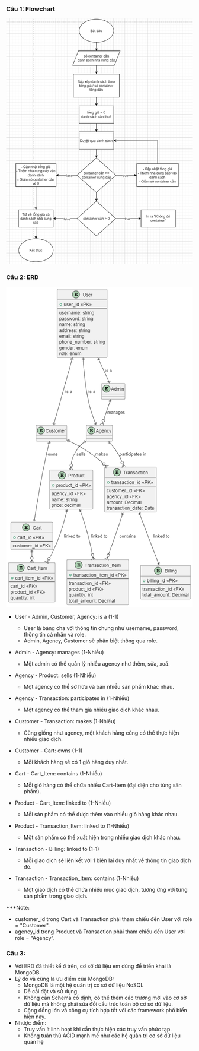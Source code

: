 ### Câu 1: Flowchart

![alt text](Question-1/flowchart.png)

### Câu 2: ERD

![alt text](Question-2/erd.png)

- User - Admin, Customer, Agency: is a (1-1)

  - User là bảng cha với thông tin chung như username, password, thông tin cá nhân và role.
  - Admin, Agency, Customer sẽ phân biệt thông qua role.

- Admin - Agency: manages (1-Nhiều)

  - Một admin có thể quản lý nhiều agency như thêm, sửa, xoá.

- Agency - Product: sells (1-Nhiều)

  - Một agency có thể sở hữu và bán nhiều sản phẩm khác nhau.

- Agency - Transaction: participates in (1-Nhiều)

  - Một agency có thể tham gia nhiều giao dịch khác nhau.

- Customer - Transaction: makes (1-Nhiều)

  - Cũng giống như agency, một khách hàng cũng có thể thực hiện nhiều giao dịch.

- Customer - Cart: owns (1-1)

  - Mỗi khách hàng sẽ có 1 giỏ hàng duy nhất.

- Cart - Cart_Item: contains (1-Nhiều)

  - Mỗi giỏ hàng có thể chứa nhiều Cart-Item (đại diện cho từng sản phẩm).

- Product - Cart_Item: linked to (1-Nhiều)

  - Mỗi sản phẩm có thể được thêm vào nhiều giỏ hàng khác nhau.

- Product - Transaction_Item: linked to (1-Nhiều)

  - Một sản phẩm có thể xuất hiện trong nhiều giao dịch khác nhau.

- Transaction - Billing: linked to (1-1)

  - Mỗi giao dịch sẽ liên kết với 1 biên lai duy nhất về thông tin giao dịch đó.

- Transaction - Transaction_Item: contains (1-Nhiều)
  - Một giao dịch có thể chứa nhiều mục giao dịch, tương ứng với từng sản phẩm trong giao dịch.

\*\*\*Note:

- customer_id trong Cart và Transaction phải tham chiếu đến User với role = "Customer".
- agency_id trong Product và Transaction phải tham chiếu đến User với role = "Agency".

### Câu 3:

- Với ERD đã thiết kế ở trên, cơ sở dữ liệu em dùng để triển khai là MongoDB.
- Lý do và cũng là ưu điểm của MongoDB:
  - MongoDB là một hệ quản trị cơ sở dữ liệu NoSQL
  - Dễ cài đặt và sử dụng
  - Không cần Schema cố định, có thể thêm các trường mới vào cơ sở dữ liệu mà không phải sửa đổi cấu trúc toàn bộ cơ sở dữ liệu.
  - Cộng đồng lớn và công cụ tích hợp tốt với các framework phổ biến hiện nay.
- Nhược điểm:
  - Truy vấn ít linh hoạt khi cần thực hiện các truy vấn phức tạp.
  - Không tuân thủ ACID mạnh mẽ như các hệ quản trị cơ sở dữ liệu quan hệ
